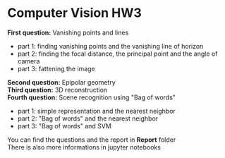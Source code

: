 # Computer Vision HW3

**First question:** Vanishing points and lines <br />
  - part 1: finding vanishing points and the vanishing line of horizon <br />
  - part 2: finding the focal distance, the principal point and the angle of camera <br />
  - part 3: fattening the image <br />

**Second question:** Epipolar geometry <br />
**Third question:** 3D reconstruction <br />
**Fourth question:** Scene recognition using "Bag of words" <br />
  - part 1: simple representation and the nearest neighbor <br />
  - part 2: "Bag of words" and the nearest neighbor <br />
  - part 3: "Bag of words" and SVM <br />

You can find the questions and the report in **Report** folder <br />
There is also more informations in jupyter notebooks
<!--You can find results in https://drive.google.com/drive/folders/1XEYVW5-3YZyTscIG_ixJBeiwqF-gfviV?usp=sharing <br />
Data folder is also https://drive.google.com/drive/folders/1h27lEnpK-TgaBP5pAdDALKrvbB_-0rJd?usp=sharing <br />-->
